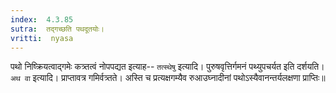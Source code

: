 ```yaml
---
index:  4.3.85
sutra:  तद्गच्छति पथदूतयोः।
vritti:  nyasa
---
```


पथो निष्क्रियत्वाद्गमेः कत्र्तत्वं नोपपद्यत इत्याह-- `तत्स्थेषु` इत्यादि। पुरुषवृत्तिर्गमनं पथ्युपचर्यत इति दर्शयति। `अथ वा` इत्यादि। प्राप्तावत्र गमिर्वत्र्तते। अस्ति च प्रत्यक्षगम्यैव रुआउघ्नादीनां पथोऽस्यैवानन्तर्यलक्षणा प्राप्तिः॥
